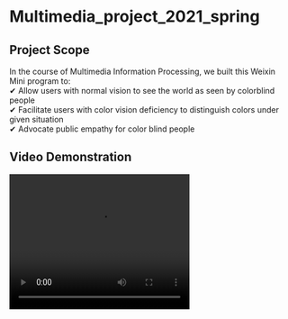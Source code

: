 # Multimedia_project_2021_spring
## Project Scope
In the course of Multimedia Information Processing, we built this Weixin Mini program to:  
✔ Allow users with normal vision to see the world as seen by colorblind people  
✔ Facilitate users with color vision deficiency to distinguish colors under given situation  
✔ Advocate public empathy for color blind people  
## Video Demonstration
<video width="320" height="240" controls>
  <source src="video/video.mov" type="video/mp4">
</video>

